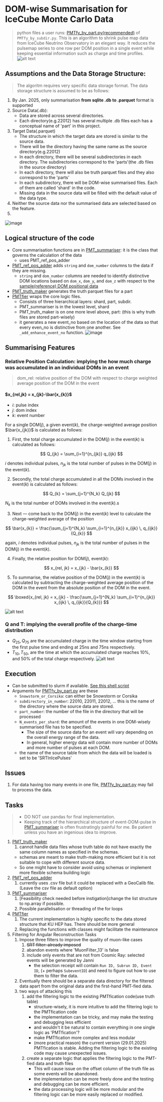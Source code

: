 # DOM-wise Summarisation for IceCube Monte Carlo Data
> python files a user runs: [PMTfy_by_part.py(recommended)](https://github.com/KUcyans/PMTfication/blob/main/PMTfy_by_part.py) of `PMTfy_by_subdir.py`.
This is an algorithm to shrink pulse map data from IceCube Neutrino Observatory in an elegant way. It reduces the pulsemap series to one row per DOM position in a single event while keeping essential information such as charge and time profiles.
![alt text](image-1.png)

## Assumptions and the Data Storage Structure:
> The algoritm requires very specific data storage format. The data storage structure is assumed to be as follows:
1. By Jan. 2025, only summarisation **from sqlite .db to .parquet** format is supported
2. Source Data(.db):
   * Data are stored across several directories.
   * Each directory(e.g.22012) has several multiple .db files each has a conceptual name of 'part' in this project.
3. Target Data(.parquet)
   * The structure in which the target data are stored is similar to the source data.
   * There will be the directory having the same name as the source directory(e.g.22012)
   * In each directory, there will be several subdirectories in each directory. The subdirectories correspond to the 'parts'(the .db files in the source directory)
   * In each directory, there will also be truth parquet files and they also correspond to the 'parts'
   * In each subdirectory, there will be DOM-wise summarised files. Each of them are called 'shard' in the code.
   * Missing data in the source data will be filled with the default value of the data type. 
4. Neither the source data nor the summarised data are selected based on the feature.
5. 
![image](https://github.com/user-attachments/assets/cebfef9b-aa21-424d-9a52-3bb9c8df39ff)

## Logical structure of the code
  * Core summarisation functions are in [PMT_summariser](https://github.com/KUcyans/PMTfication/blob/main/PMT_summariser.py): it is the class that governs the calculation of the data
    * uses PMT_ref_pos_adder
  * [PMT_ref_pos_adder](https://github.com/KUcyans/PMTfication/blob/main/PMT_ref_pos_adder.py) adds `string` and `dom_number` columns to the data if they are missing.
    * `string` and `dom_number` columns are needed to identify distinctive DOM locations based on `dom_x`, `dom_y`, and `dom_z` with respect to the [sample(reference) DOM positional data](https://github.com/KUcyans/PMTfication/blob/main/dom_ref_pos/unique_string_dom_completed.csv)
  * [PMT_truth_maker](https://github.com/KUcyans/PMTfication/blob/main/PMT_truth_maker.py) generates the truth parquet files for a part
  * [PMTfier](https://github.com/KUcyans/PMTfication/blob/main/PMTfier.py) wraps the core logic files.
    * Consists of three hierarchical layers: shard, part, subdir. 
    * PMT_summariser is in the lowest level, shard
    * PMT_truth_maker is on one more level above, part: (this is why truth files are stored part-wisely)
    * it generates a new event_no based on the location of the data so that every even_no is distinctive from one another. See `_add_enhance_event_no` function.
![image](https://github.com/user-attachments/assets/bdcfb4d1-30b0-486e-a1f5-995e1802b1f3)

## Summarising Features
### Relative Position Calculation: implying the how much charge was accumulated in an individual DOMs in an event
> dom_rel: relative position of the DOM with respect to charge weighted average position of the DOM in the event
#### $x_{rel,jk} = x_{jk}-\bar{x_{k}}$

* $i$: pulse index
* $j$: dom index
* $k$: event number

For a single DOM($j$), a given event($k$), the charge-weighted average position $\bar{x_{jk}}$ is calculated as follows:


1. First, the total charge accumulated in the DOM($j$) in the event($k$) is calculated as follows:

$$
Q_{jk} = \sum_{i=1}^{n_{jk}} q_{ijk}
$$

$i$ denotes individual pulses, $n_{jk}$ is the total number of pulses in the DOM($j$) in the event($k$).  

2. Secondly, the total charge accumulated in all the DOMs involved in the event($k$) is calculated as follows:

$$
Q_{k} = \sum_{j=1}^{N_k} Q_{jk}
$$  

$N_k$ is the total number of DOMs involved in the event($k$).s

3. Next — come back to the DOM($j$) in the event($k$) level to calculate the charge-weighted average of the position

$$
\bar{x_{k}} = \frac{\sum_{j=1}^{N_k} \sum_{i=1}^{n_{jk}} x_{ijk} \, q_{ijk}}{Q_{k}}
$$

again, $i$ denotes individual pulses, $n_{jk}$ is the total number of pulses in the DOM($j$) in the event($k$).

4. Finally, the relative position for DOM($j$), event($k$): 

$$ 
x_{rel, jk} = x_{jk} - \bar{x_{k}}
$$

5. To summarise, the relative position of the DOM($j$) in the event($k$) is calculated by subtracting the charge-weighted average position of the DOM in the event from the absolute position of the DOM in the event.

$$
\boxed{x_{rel, jk} = x_{jk} - \frac{\sum_{j=1}^{N_k} \sum_{i=1}^{n_{jk}} x_{ijk} \, q_{ijk}}{Q_{k}}}
$$

![alt text](image.png)

### Q and T: implying the overall profile of the charge-time distribution
* $Q_{25}, Q_{75}$ are the accumulated charge in the time window starting from the first pulse time and ending at 25ns and 75ns respectively.
* $T_{10}, T_{50},$ are the time at which the accumulated charge reaches 10%, and 50% of the total charge respectively.
![alt text](image-2.png)

## Execution
  * Can be submitted to slurm if available. [See this shell script](https://github.com/KUcyans/PMTfication/blob/main/PMTfy_by_part.sh)
  * Arguments for [PMTfy_by_part.py](https://github.com/KUcyans/PMTfication/blob/main/PMTfy_by_part.py) are these
    * `Snowstorm_or_Corsika`: can either be Snowstorm or Corsika
    * `subdirectory_in_number`: 22010, 22011, 22012, ... this is the name of the directory where the source data are stored.
    * `part_number`: the number of the file in the directory that will be processed
    * `N_events_per_shard`: the amount of the events in one DOM-wisely summarised file has to be specified.
      * The size of the source data for an event will vary depending on the overall energy range of the data.
      * In general, higher energy data will contain more number of DOMs and more number of pulses at each DOM.
    * the name of the source table from which the data will be loaded is set to be 'SRTInIcePulses'

## Issues
1. For data having too many events in one file, [PMTfy_by_part.py](https://github.com/KUcyans/PMTfication/blob/main/PMTfy_by_part.py) may fail to process the data.

## Tasks
> * DO NOT use pandas for final implementation.
> * Keeping track of the hierarchical structure of event-DOM-pulse in [PMT_summariser](https://github.com/KUcyans/PMTfication/blob/main/PMT_summariser.py) is often frustratingly painful for me. Be patient unless you have an ingenious idea to improve.
1. [PMT_truth_maker](https://github.com/KUcyans/PMTfication/blob/main/PMT_truth_maker.py)
   1. cannot handle data files whose truth table do not have exactly the same column names as specified in the schemas.
     * schemas are meant to make truth-making more efficient but it is not suitable to cope with different source data.
     * So one might have to consider avoid using schemas or implement more flexible schema building logic
2. [PMT_ref_pos_adder](https://github.com/KUcyans/PMTfication/blob/main/PMT_ref_pos_adder.py)
   1. currently uses .csv file but it could be replaced with a GeoCalib file. (Leave the csv file as default option)  
3. [PMT_summariser](https://github.com/KUcyans/PMTfication/blob/main/PMT_summariser.py)
   1. [Feasibility check needed before instigation]change the list structure to np.array if possible.
   2. Possible parallelisation or threading of the for loops
4. [PMTfier](https://github.com/KUcyans/PMTfication/blob/main/PMTfier.py)
   1. The current implementation is highly specific to the data stored structure that KU HEP has. There should be more general
   2. Replacing the functions with classes might facilitate the maintenance
5. Filtering for Angular Reconstruction Tasks
   1. Impose three filters to improve the quality of muon-like cases
      1. ~~SRT filter: already imposed~~
      2. abandon events where 'MuonFilter_13' is false
      3. include only events that are not from Cosmic Ray: selected events will be generated by Janni
         * the selection receipt will contain `Run ID, Subrun ID, Event ID`, (+ perhaps `SubeventID`) and need to figure out how to use them to filter the data.
    2. Eventually there should be a separate data directory for the filtered data apart from the original data and the first-hand PMT-fied data.
    3. two ways of attacking this
       1. add the filtering logic to the existing PMTfication code(use truth table)
          * structure-wisely, it is more intuitive to add the filtering logic to the PMTfication code
          * the implementation can be tricky, and may make the testing and debugging less efficient
          * and wouldn't it be natural to contain everything in one single logic as 'PMTfication'?
          * make PMTfication more complex and less modular
          * (more practical reason) the current version (29.01.2025) PMTfication is stable. Adding the filtering logic to the existing code may cause unexpected issues.
       2. create a separate logic that applies the filtering logic to the PMT-fied data and truth files
          * This will cause issue on the offset column of the truth file as some events will be abandoned.
          * the implementation can be more freely done and the testing and debugging can be more efficient.
          *  the data processing logic will be more modular and the filtering logic can be more easily replaced or modified.